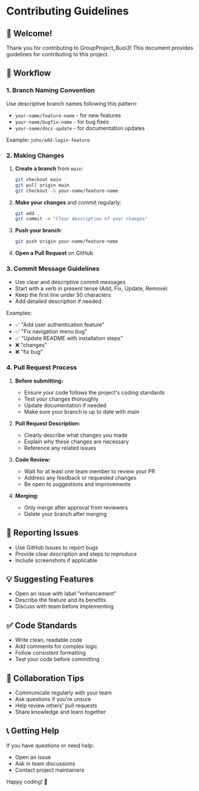 # Contributing Guidelines

## 🌟 Welcome!
Thank you for contributing to GroupProject_Buoi3! This document provides guidelines for contributing to this project.

## 🔄 Workflow

### 1. Branch Naming Convention
Use descriptive branch names following this pattern:
- `your-name/feature-name` - for new features
- `your-name/bugfix-name` - for bug fixes
- `your-name/docs-update` - for documentation updates

Example: `john/add-login-feature`

### 2. Making Changes

1. **Create a branch** from `main`:
   ```bash
   git checkout main
   git pull origin main
   git checkout -b your-name/feature-name
   ```

2. **Make your changes** and commit regularly:
   ```bash
   git add .
   git commit -m "Clear description of your changes"
   ```

3. **Push your branch**:
   ```bash
   git push origin your-name/feature-name
   ```

4. **Open a Pull Request** on GitHub

### 3. Commit Message Guidelines
- Use clear and descriptive commit messages
- Start with a verb in present tense (Add, Fix, Update, Remove)
- Keep the first line under 50 characters
- Add detailed description if needed

Examples:
- ✅ "Add user authentication feature"
- ✅ "Fix navigation menu bug"
- ✅ "Update README with installation steps"
- ❌ "changes"
- ❌ "fix bug"

### 4. Pull Request Process

1. **Before submitting:**
   - Ensure your code follows the project's coding standards
   - Test your changes thoroughly
   - Update documentation if needed
   - Make sure your branch is up to date with main

2. **Pull Request Description:**
   - Clearly describe what changes you made
   - Explain why these changes are necessary
   - Reference any related issues

3. **Code Review:**
   - Wait for at least one team member to review your PR
   - Address any feedback or requested changes
   - Be open to suggestions and improvements

4. **Merging:**
   - Only merge after approval from reviewers
   - Delete your branch after merging

## 🐛 Reporting Issues
- Use GitHub Issues to report bugs
- Provide clear description and steps to reproduce
- Include screenshots if applicable

## 💡 Suggesting Features
- Open an issue with label "enhancement"
- Describe the feature and its benefits
- Discuss with team before implementing

## ✅ Code Standards
- Write clean, readable code
- Add comments for complex logic
- Follow consistent formatting
- Test your code before committing

## 🤝 Collaboration Tips
- Communicate regularly with your team
- Ask questions if you're unsure
- Help review others' pull requests
- Share knowledge and learn together

## 📞 Getting Help
If you have questions or need help:
- Open an issue
- Ask in team discussions
- Contact project maintainers

Happy coding! 🚀
